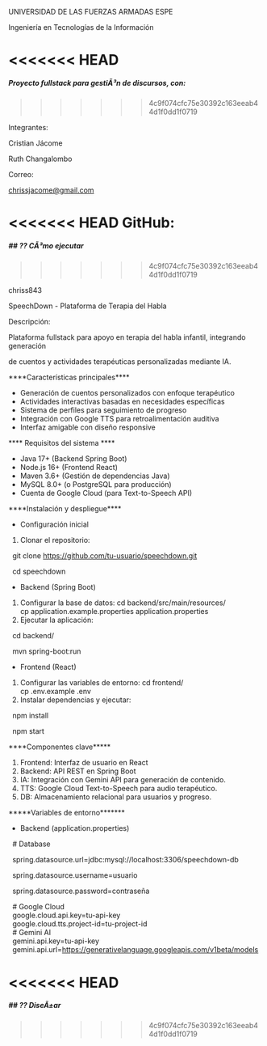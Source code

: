 UNIVERSIDAD DE LAS FUERZAS ARMADAS ESPE

Ingeniería en Tecnologías de la Información


<<<<<<< HEAD
=======
##### Proyecto fullstack para gestiÃ³n de discursos, con:
>>>>>>> 4c9f074cfc75e30392c163eeab44d1f0dd1f0719

Integrantes:

Cristian Jácome

Ruth Changalombo



Correo:

chrissjacome@gmail.com



<<<<<<< HEAD
GitHub:
=======
##### \## ?? CÃ³mo ejecutar
>>>>>>> 4c9f074cfc75e30392c163eeab44d1f0dd1f0719

chriss843



SpeechDown - Plataforma de Terapia del Habla



Descripción:

Plataforma fullstack para apoyo en terapia del habla infantil, integrando generación 

de cuentos y actividades terapéuticas personalizadas mediante IA.





\*\*\*\*Características principales\*\*\*\*

* Generación de cuentos personalizados con enfoque terapéutico
* Actividades interactivas basadas en necesidades específicas
* Sistema de perfiles para seguimiento de progreso
* Integración con Google TTS para retroalimentación auditiva
* Interfaz amigable con diseño responsive



\*\*\*\* Requisitos del sistema \*\*\*\*

* Java 17+ (Backend Spring Boot)
* Node.js 16+ (Frontend React)
* Maven 3.6+ (Gestión de dependencias Java)
* MySQL 8.0+ (o PostgreSQL para producción)
* Cuenta de Google Cloud (para Text-to-Speech API)



\*\*\*\*Instalación y despliegue\*\*\*\*



* Configuración inicial

1. Clonar el repositorio:

      git clone https://github.com/tu-usuario/speechdown.git

      cd speechdown

* Backend (Spring Boot)



1. Configurar la base de datos:
   cd backend/src/main/resources/  
   cp application.example.properties application.properties
2. Ejecutar la aplicación:

    cd backend/

    mvn spring-boot:run



* Frontend (React)



1. Configurar las variables de entorno:
   cd frontend/  
   cp .env.example .env
2. Instalar dependencias y ejecutar:



    npm install

    npm start



\*\*\*\*Componentes clave\*\*\*\*\*



1. Frontend: Interfaz de usuario en React
2. Backend: API REST en Spring Boot 
3. IA: Integración con Gemini API para generación de contenido.
4. TTS: Google Cloud Text-to-Speech para audio terapéutico.
5. DB: Almacenamiento relacional para usuarios y progreso.



\*\*\*\*\*Variables de entorno\*\*\*\*\*\*\*

* Backend (application.properties)



&nbsp;   # Database  

&nbsp;     spring.datasource.url=jdbc:mysql://localhost:3306/speechdown-db  

&nbsp;     spring.datasource.username=usuario  

&nbsp;     spring.datasource.password=contraseña  

&nbsp;  # Google Cloud  
&nbsp;    google.cloud.api.key=tu-api-key  
&nbsp;    google.cloud.tts.project-id=tu-project-id  
&nbsp;  # Gemini AI  
&nbsp;    gemini.api.key=tu-api-key  
&nbsp;    gemini.api.url=https://generativelanguage.googleapis.com/v1beta/models  

<<<<<<< HEAD
=======
##### \## ?? DiseÃ±ar
>>>>>>> 4c9f074cfc75e30392c163eeab44d1f0dd1f0719



